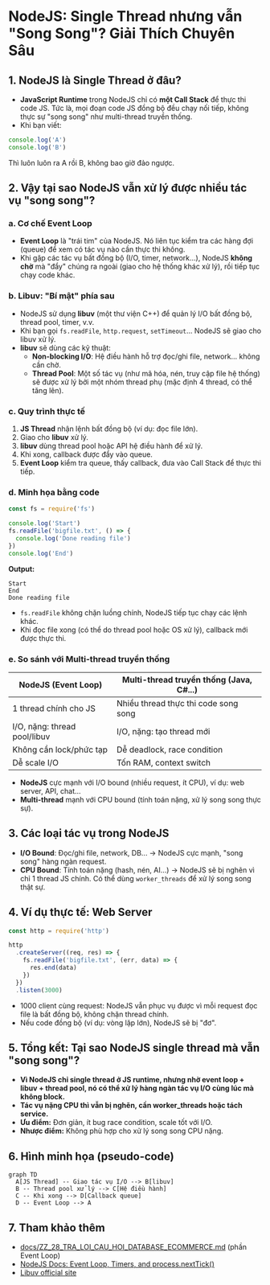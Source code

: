 # NodeJS: Single Thread nhưng vẫn "Song Song"? Giải Thích Chuyên Sâu

## 1. NodeJS là Single Thread ở đâu?

- **JavaScript Runtime** trong NodeJS chỉ có **một Call Stack** để thực thi code JS. Tức là, mọi đoạn code JS đồng bộ đều chạy nối tiếp, không thực sự "song song" như multi-thread truyền thống.
- Khi bạn viết:

```js
console.log('A')
console.log('B')
```

Thì luôn luôn ra A rồi B, không bao giờ đảo ngược.

## 2. Vậy tại sao NodeJS vẫn xử lý được nhiều tác vụ "song song"?

### a. Cơ chế Event Loop

- **Event Loop** là "trái tim" của NodeJS. Nó liên tục kiểm tra các hàng đợi (queue) để xem có tác vụ nào cần thực thi không.
- Khi gặp các tác vụ bất đồng bộ (I/O, timer, network...), NodeJS **không chờ** mà "đẩy" chúng ra ngoài (giao cho hệ thống khác xử lý), rồi tiếp tục chạy code khác.

### b. Libuv: "Bí mật" phía sau

- NodeJS sử dụng **libuv** (một thư viện C++) để quản lý I/O bất đồng bộ, thread pool, timer, v.v.
- Khi bạn gọi `fs.readFile`, `http.request`, `setTimeout`... NodeJS sẽ giao cho libuv xử lý.
- **libuv** sẽ dùng các kỹ thuật:
  - **Non-blocking I/O**: Hệ điều hành hỗ trợ đọc/ghi file, network... không cần chờ.
  - **Thread Pool**: Một số tác vụ (như mã hóa, nén, truy cập file hệ thống) sẽ được xử lý bởi một nhóm thread phụ (mặc định 4 thread, có thể tăng lên).

### c. Quy trình thực tế

1. **JS Thread** nhận lệnh bất đồng bộ (ví dụ: đọc file lớn).
2. Giao cho **libuv** xử lý.
3. **libuv** dùng thread pool hoặc API hệ điều hành để xử lý.
4. Khi xong, callback được đẩy vào queue.
5. **Event Loop** kiểm tra queue, thấy callback, đưa vào Call Stack để thực thi tiếp.

### d. Minh họa bằng code

```js
const fs = require('fs')

console.log('Start')
fs.readFile('bigfile.txt', () => {
  console.log('Done reading file')
})
console.log('End')
```

**Output:**

```
Start
End
Done reading file
```

- `fs.readFile` không chặn luồng chính, NodeJS tiếp tục chạy các lệnh khác.
- Khi đọc file xong (có thể do thread pool hoặc OS xử lý), callback mới được thực thi.

### e. So sánh với Multi-thread truyền thống

| NodeJS (Event Loop)          | Multi-thread truyền thống (Java, C#...) |
| ---------------------------- | --------------------------------------- |
| 1 thread chính cho JS        | Nhiều thread thực thi code song song    |
| I/O, nặng: thread pool/libuv | I/O, nặng: tạo thread mới               |
| Không cần lock/phức tạp      | Dễ deadlock, race condition             |
| Dễ scale I/O                 | Tốn RAM, context switch                 |

- **NodeJS** cực mạnh với I/O bound (nhiều request, ít CPU), ví dụ: web server, API, chat...
- **Multi-thread** mạnh với CPU bound (tính toán nặng, xử lý song song thực sự).

## 3. Các loại tác vụ trong NodeJS

- **I/O Bound**: Đọc/ghi file, network, DB... → NodeJS cực mạnh, "song song" hàng ngàn request.
- **CPU Bound**: Tính toán nặng (hash, nén, AI...) → NodeJS sẽ bị nghẽn vì chỉ 1 thread JS chính. Có thể dùng `worker_threads` để xử lý song song thật sự.

## 4. Ví dụ thực tế: Web Server

```js
const http = require('http')

http
  .createServer((req, res) => {
    fs.readFile('bigfile.txt', (err, data) => {
      res.end(data)
    })
  })
  .listen(3000)
```

- 1000 client cùng request: NodeJS vẫn phục vụ được vì mỗi request đọc file là bất đồng bộ, không chặn thread chính.
- Nếu code đồng bộ (ví dụ: vòng lặp lớn), NodeJS sẽ bị "đơ".

## 5. Tổng kết: Tại sao NodeJS single thread mà vẫn "song song"?

- **Vì NodeJS chỉ single thread ở JS runtime, nhưng nhờ event loop + libuv + thread pool, nó có thể xử lý hàng ngàn tác vụ I/O cùng lúc mà không block.**
- **Tác vụ nặng CPU thì vẫn bị nghẽn, cần worker_threads hoặc tách service.**
- **Ưu điểm:** Đơn giản, ít bug race condition, scale tốt với I/O.
- **Nhược điểm:** Không phù hợp cho xử lý song song CPU nặng.

## 6. Hình minh họa (pseudo-code)

```mermaid
graph TD
  A[JS Thread] -- Giao tác vụ I/O --> B[libuv]
  B -- Thread pool xử lý --> C[Hệ điều hành]
  C -- Khi xong --> D[Callback queue]
  D -- Event Loop --> A
```

## 7. Tham khảo thêm

- [docs/ZZ_28_TRA_LOI_CAU_HOI_DATABASE_ECOMMERCE.md](./ZZ_28_TRA_LOI_CAU_HOI_DATABASE_ECOMMERCE.md) (phần Event Loop)
- [NodeJS Docs: Event Loop, Timers, and process.nextTick()](https://nodejs.org/en/docs/guides/event-loop-timers-and-nexttick/)
- [Libuv official site](https://libuv.org/)
